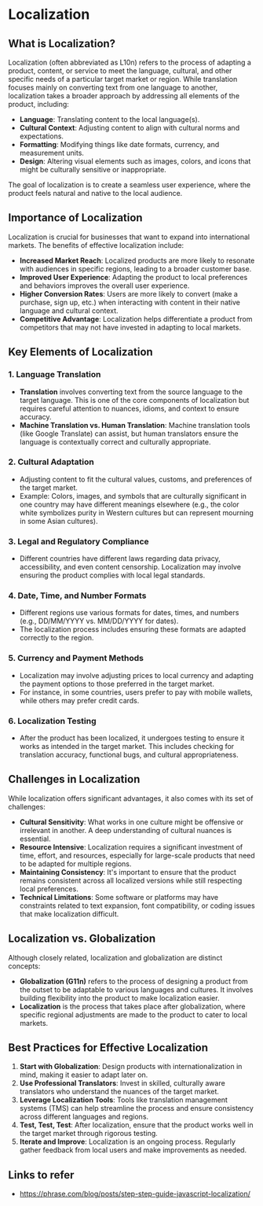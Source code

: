 # Localization

## What is Localization?

Localization (often abbreviated as L10n) refers to the process of adapting a product, content, or service to meet the language, cultural, and other specific needs of a particular target market or region. While translation focuses mainly on converting text from one language to another, localization takes a broader approach by addressing all elements of the product, including:

- **Language**: Translating content to the local language(s).
- **Cultural Context**: Adjusting content to align with cultural norms and expectations.
- **Formatting**: Modifying things like date formats, currency, and measurement units.
- **Design**: Altering visual elements such as images, colors, and icons that might be culturally sensitive or inappropriate.

The goal of localization is to create a seamless user experience, where the product feels natural and native to the local audience.

## Importance of Localization

Localization is crucial for businesses that want to expand into international markets. The benefits of effective localization include:

- **Increased Market Reach**: Localized products are more likely to resonate with audiences in specific regions, leading to a broader customer base.
- **Improved User Experience**: Adapting the product to local preferences and behaviors improves the overall user experience.
- **Higher Conversion Rates**: Users are more likely to convert (make a purchase, sign up, etc.) when interacting with content in their native language and cultural context.
- **Competitive Advantage**: Localization helps differentiate a product from competitors that may not have invested in adapting to local markets.

## Key Elements of Localization

### 1. **Language Translation**
   - **Translation** involves converting text from the source language to the target language. This is one of the core components of localization but requires careful attention to nuances, idioms, and context to ensure accuracy.
   - **Machine Translation vs. Human Translation**: Machine translation tools (like Google Translate) can assist, but human translators ensure the language is contextually correct and culturally appropriate.

### 2. **Cultural Adaptation**
   - Adjusting content to fit the cultural values, customs, and preferences of the target market.
   - Example: Colors, images, and symbols that are culturally significant in one country may have different meanings elsewhere (e.g., the color white symbolizes purity in Western cultures but can represent mourning in some Asian cultures).

### 3. **Legal and Regulatory Compliance**
   - Different countries have different laws regarding data privacy, accessibility, and even content censorship. Localization may involve ensuring the product complies with local legal standards.

### 4. **Date, Time, and Number Formats**
   - Different regions use various formats for dates, times, and numbers (e.g., DD/MM/YYYY vs. MM/DD/YYYY for dates).
   - The localization process includes ensuring these formats are adapted correctly to the region.

### 5. **Currency and Payment Methods**
   - Localization may involve adjusting prices to local currency and adapting the payment options to those preferred in the target market.
   - For instance, in some countries, users prefer to pay with mobile wallets, while others may prefer credit cards.

### 6. **Localization Testing**
   - After the product has been localized, it undergoes testing to ensure it works as intended in the target market. This includes checking for translation accuracy, functional bugs, and cultural appropriateness.

## Challenges in Localization

While localization offers significant advantages, it also comes with its set of challenges:

- **Cultural Sensitivity**: What works in one culture might be offensive or irrelevant in another. A deep understanding of cultural nuances is essential.
- **Resource Intensive**: Localization requires a significant investment of time, effort, and resources, especially for large-scale products that need to be adapted for multiple regions.
- **Maintaining Consistency**: It's important to ensure that the product remains consistent across all localized versions while still respecting local preferences.
- **Technical Limitations**: Some software or platforms may have constraints related to text expansion, font compatibility, or coding issues that make localization difficult.

## Localization vs. Globalization

Although closely related, localization and globalization are distinct concepts:

- **Globalization (G11n)** refers to the process of designing a product from the outset to be adaptable to various languages and cultures. It involves building flexibility into the product to make localization easier.
- **Localization** is the process that takes place after globalization, where specific regional adjustments are made to the product to cater to local markets.

## Best Practices for Effective Localization

1. **Start with Globalization**: Design products with internationalization in mind, making it easier to adapt later on.
2. **Use Professional Translators**: Invest in skilled, culturally aware translators who understand the nuances of the target market.
3. **Leverage Localization Tools**: Tools like translation management systems (TMS) can help streamline the process and ensure consistency across different languages and regions.
4. **Test, Test, Test**: After localization, ensure that the product works well in the target market through rigorous testing.
5. **Iterate and Improve**: Localization is an ongoing process. Regularly gather feedback from local users and make improvements as needed.


## Links to refer
* https://phrase.com/blog/posts/step-step-guide-javascript-localization/
